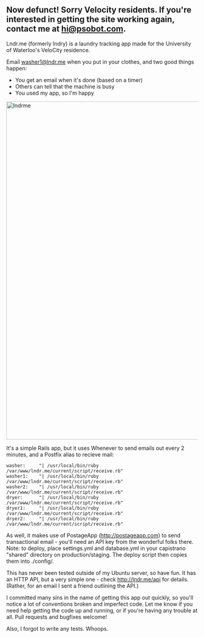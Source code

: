 ## Now defunct! Sorry Velocity residents. If you're interested in getting the site working again, contact me at hi@psobot.com.

Lndr.me (formerly lndry) is a laundry tracking app made for the University of Waterloo's VeloCity residence.

Email washer1@lndr.me when you put in your clothes, and two good things happen:
  - You get an email when it's done (based on a timer)
  - Others can tell that the machine is busy
  - You used my app, so I'm happy

<img width="891" alt="lndrme" src="https://cloud.githubusercontent.com/assets/213293/19216250/3cbab54c-8d82-11e6-9a13-bc359bc162ae.png">

It's a simple Rails app, but it uses Whenever to send emails out every 2 minutes, and a Postfix alias to recieve mail:

    washer:		"| /usr/local/bin/ruby /var/www/lndr.me/current/script/receive.rb"
    washer1:	"| /usr/local/bin/ruby /var/www/lndr.me/current/script/receive.rb"
    washer2:	"| /usr/local/bin/ruby /var/www/lndr.me/current/script/receive.rb"
    dryer:		"| /usr/local/bin/ruby /var/www/lndr.me/current/script/receive.rb"
    dryer1:		"| /usr/local/bin/ruby /var/www/lndr.me/current/script/receive.rb"
    dryer2:		"| /usr/local/bin/ruby /var/www/lndr.me/current/script/receive.rb"

As well, it makes use of PostageApp (http://postageapp.com) to send transactional email - you'll need an API key from the wonderful folks there.
Note: to deploy, place settings.yml and database.yml in your capistrano "shared" directory on production/staging. The deploy script then copies them into ./config/.

This has never been tested outside of my Ubuntu server, so have fun.
It has an HTTP API, but a very simple one - check http://lndr.me/api for details. (Rather, for an email I sent a friend outlining the API.)

I committed many sins in the name of getting this app out quickly, so you'll notice a lot of conventions broken and imperfect code.
Let me know if you need help getting the code up and running, or if you're having any trouble at all.
Pull requests and bugfixes welcome!

Also, I forgot to write any tests. Whoops.
